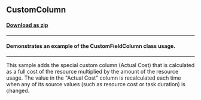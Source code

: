## CustomColumn
#### [Download as zip](https://grapecity.github.io/DownGit/#/home?url=https://github.com/GrapeCity/ComponentOne-WPF-Samples/tree/master/NET_8/GanttView/CustomColumn)
____
#### Demonstrates an example of the CustomFieldColumn class usage.
____
This sample adds the special custom column (Actual Cost) that
is calculated as a full cost of the resource multiplied by
the amount of the resource usage. The value in the "Actual
Cost" column is recalculated each time when any of its source
values (such as resource cost or task duration) is changed.

